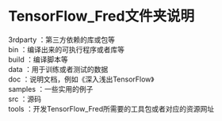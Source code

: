 # TensorFlow_Fred文件夹说明
3rdparty  ：第三方依赖的库或包等   
bin       ：编译出来的可执行程序或者库等   
build     ：编译脚本等    
data      ：用于训练或者测试的数据    
doc       ：说明文档，例如《深入浅出TensorFlow》    
samples   ：一些实用的例子    
src       ：源码   
tools     ：开发TensorFlow_Fred所需要的工具包或者对应的资源网址    
